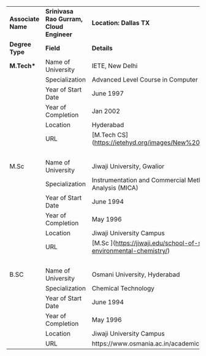 <table><tbody><tr><td><strong>Associate Name</strong></td><td><strong>Srinivasa Rao Gurram, Cloud Engineer</strong></td><td><strong>Location: Dallas TX</strong></td></tr><tr><td><strong>Degree Type</strong></td><td><strong>Field</strong></td><td><strong>Details</strong></td></tr><tr><td><strong>M.Tech*</strong></td><td>Name of University</td><td>IETE, New Delhi</td></tr><tr><td>&nbsp;</td><td>Specialization</td><td>Advanced Level Course in Computer Science</td></tr><tr><td>&nbsp;</td><td>Year of Start Date</td><td>June 1997</td></tr><tr><td>&nbsp;</td><td>Year of Completion</td><td>Jan 2002</td></tr><tr><td>&nbsp;</td><td>Location</td><td>Hyderabad</td></tr><tr><td>&nbsp;</td><td>URL</td><td>[M.Tech CS](<u>https://ietehyd.org/images/New%20Folder/21alccs.JPG</u>)</td></tr><tr><td>&nbsp;</td><td>&nbsp;</td><td>&nbsp;</td></tr><tr><td>M.Sc</td><td>Name of University</td><td>Jiwaji University, Gwalior</td></tr><tr><td>&nbsp;</td><td>Specialization</td><td>Instrumentation and Commercial Methods of Industrial Analysis (MICA)</td></tr><tr><td>&nbsp;</td><td>Year of Start Date</td><td>June 1994</td></tr><tr><td>&nbsp;</td><td>Year of Completion</td><td>May 1996</td></tr><tr><td>&nbsp;</td><td>Location</td><td>Jiwaji University Campus</td></tr><tr><td>&nbsp;</td><td>URL</td><td>[M.Sc ](<u>https://jiwaji.edu/school-of-studies-in-environmental-chemistry/</u>)</td></tr><tr><td>&nbsp;</td><td>&nbsp;</td><td>&nbsp;</td></tr><tr><td>B.SC</td><td>Name of University</td><td>Osmani University, Hyderabad</td></tr><tr><td>&nbsp;</td><td>Specialization</td><td>Chemical Technology</td></tr><tr><td>&nbsp;</td><td>Year of Start Date</td><td>June 1994</td></tr><tr><td>&nbsp;</td><td>Year of Completion</td><td>May 1996</td></tr><tr><td>&nbsp;</td><td>Location</td><td>Jiwaji University Campus</td></tr><tr><td>&nbsp;</td><td>URL</td><td>https://www.osmania.ac.in/academic-programs.php</td></tr></tbody></table>
